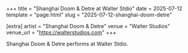 +++
title = "Shanghai Doom & Detre at Walter Stdio"
date = 2025-07-12
template = "page.html"
slug = "2025-07-12-shanghai-doom-detre"

[extra]
artist = "Shanghai Doom & Detre"
venue = "Walter Studios"
venue_url = "https://walterstudios.com"
+++

Shanghai Doom & Detre performs at Walter Stdio.

